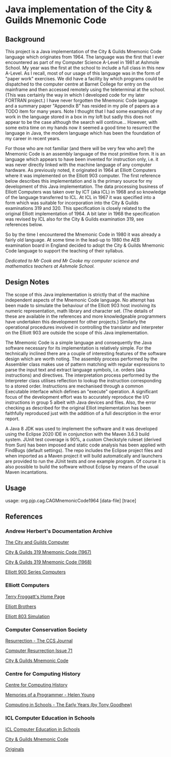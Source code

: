 # Java implementation of the City &amp; Guilds Mnemonic Code

## Background

This project is a Java implementation of the City & Guilds Mnemonic Code language which originates from 1964.
The language was the first that I ever encountered as part of my Computer Science A-Level in 1981 at Ashmole School.
My year was the first at the school to include a full class in this new A-Level.
As I recall, most of our usage of this language was in the form of "paper work" exercises.
We did have a facility by which programs could be dispatched to the computer centre at Barnet College for entry on the mainframe and then accessed remotely using the teleterminal at the school.
(This was certainly the way in which I developed code for my later FORTRAN project.)
I have never forgotten the Mnemonic Code language and a summary paper "Appendix B" has resided in my pile of papers as a TODO item for many years.
Note I thought that I had some examples of my work in the language stored in a box in my loft but sadly this does not appear to be the case although the search will continue...
However, with some extra time on my hands now it seemed a good time to resurrect the language in Java, the modern language which has been the foundation of my career in recent years.

For those who are not familiar (and there will be very few who are!) the Mnemonic Code is an assembly language of the most primitive form.
It is an language which appears to have been invented for instruction only, i.e. it was never directly linked with the machine language of any computer hardware.
As previously noted, it originated in 1964 at Elliott Computers where it was implemented on the Elliott 903 computer.  The first reference below describes this implementation and is the primary source for my development of this Java implementation.
The data processing business of Elliott Computers was taken over by ICT (aka ICL) in 1968 and so knowledge of the language transferred to ICL.
At ICL in 1967 it was specified into a form which was suitable for incorporation into the City & Guilds examinations 319 and 320.
This specification is closely related to the original Elliott implementation of 1964.
A bit later in 1968 the specification was revised by ICL also for the City & Guilds examination 319, see references below.

So by the time I encountered the Mnemonic Code in 1980 it was already a fairly old language.
At some time in the lead-up to 1980 the AEB examination board in England decided to adopt the City & Guilds Mnemonic Code language to support the teaching of their syllabus.

*Dedicated to Mr Cook and Mr Cooke my computer science and mathematics teachers at Ashmole School.*

## Design Notes

The scope of this Java implementation is strictly that of the machine independent aspects of the Mnemonic Code language.
No attempt has been made to simulate the behaviour of the Elliott 903 host involving its numeric representation, math library and character set.
(The details of these are available in the references and more knowledgeable programmers have undertaken this development for other projects.)
Similarly the operational procedures involved in controlling the translator and interpreter on the Elliott 903 are outside the scope of this Java implementation.

The Mnemonic Code is a simple language and consequently the Java software necessary for its implementation is relatively simple.
For the technically inclined there are a couple of interesting features of the software design which are worth noting.
The assembly process performed by the Assembler class makes use of pattern matching with regular expressions to parse the input text and extract language symbols, i.e. orders (aka instructions) and directives.
The interpretation process performed by the Interpreter class utilises reflection to lookup the instruction corresponding to a stored order.
Instructions are mechanised through a common Executable interface which defines an "execute" operation.
A significant focus of the development effort was to accurately reproduce the I/O instructions in group 5 albeit with Java devices and files.
Also, the error checking as described for the original Elliot implementation has been faithfully reproduced just with the addition of a full description in the error report.

A Java 8 JDK was used to implement the software and it was developed using the Eclipse 2020 IDE in conjunction with the Maven 3.6.3 build system.
JUnit test coverage is 90%, a custom Checkstyle ruleset (derived from Sun) has been imposed and static code analysis has been applied with FindBugs (default settings).
The repo includes the Eclipse project files and when imported as a Maven project it will build automatically and launchers are provided to run the JUnit tests and one example program.
Of course it is also possible to build the software without Eclipse by means of the usual Maven incantations.

## Usage

usage: org.pjp.cag.CAGMnemonicCode1964 <program-file> \[data-file\] \[trace\]

## References

### Andrew Herbert's Documentation Archive

[The City and Guilds Computer](https://andrewjherbert.github.io/Elliott-900-documentation/The%20City%20and%20Guilds%20Computer.pdf)

[City & Guilds 319 Mnemonic Code (1967)](https://andrewjherbert.github.io/Elliott-900-documentation/City%20and%20Guilds%20319%20Mnemonic%20Code%20%281967%29.pdf)

[City & Guilds 319 Mnemonic Code (1968)](https://andrewjherbert.github.io/Elliott-900-documentation/City%20and%20Guilds%20319%20Mnemonic%20Code%20%281968%29.pdf)

[Elliott 900 Series Computers](https://andrewjherbert.github.io/Elliott-900-documentation/)

### Elliott Computers

[Terry Froggatt's Home Page](http://www.tjfroggatt.plus.com/)

[Elliott Brothers](https://dogedaos.com/wiki/Elliott_Automation.html)

[Elliott 803 Simulation](http://elliott803.sourceforge.net/)

### Computer Conservation Society

[Resurrection - The CCS Journal](https://www.computerconservationsociety.org/resurrection.htm)

[Computer Resurrection Issue 71](https://www.computerconservationsociety.org/resurrection/res71.htm)

[City & Guilds Mnemonic Code](https://www.computerconservationsociety.org/resurrection/res71.htm#f)

### Centre for Computing History

[Centre for Computing History](http://www.computinghistory.org.uk)

[Memories of a Programmer - Helen Young](http://www.computinghistory.org.uk/articles/32.htm)

[Computing in Schools - The Early Years (by Tony Goodhew)](http://www.computinghistory.org.uk/userdata/files/computing_in_schools_-_the_early_years.pdf)

### ICL Computer Education in Schools

[ICL Computer Education in Schools](https://iclces.uk/index.html#)

[City & Guilds Mnemonic Code](https://iclces.uk/articles/city_and_guilds_mnemonic_code.html)

[Originals](https://iclces.uk/articles/city_and_guilds_mnemonic_code_originals.html)
